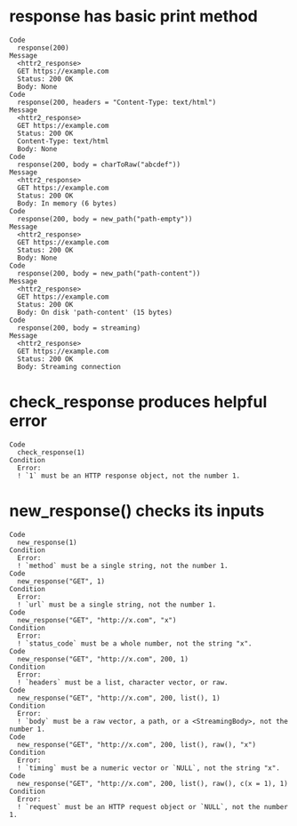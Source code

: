 # response has basic print method

    Code
      response(200)
    Message
      <httr2_response>
      GET https://example.com
      Status: 200 OK
      Body: None
    Code
      response(200, headers = "Content-Type: text/html")
    Message
      <httr2_response>
      GET https://example.com
      Status: 200 OK
      Content-Type: text/html
      Body: None
    Code
      response(200, body = charToRaw("abcdef"))
    Message
      <httr2_response>
      GET https://example.com
      Status: 200 OK
      Body: In memory (6 bytes)
    Code
      response(200, body = new_path("path-empty"))
    Message
      <httr2_response>
      GET https://example.com
      Status: 200 OK
      Body: None
    Code
      response(200, body = new_path("path-content"))
    Message
      <httr2_response>
      GET https://example.com
      Status: 200 OK
      Body: On disk 'path-content' (15 bytes)
    Code
      response(200, body = streaming)
    Message
      <httr2_response>
      GET https://example.com
      Status: 200 OK
      Body: Streaming connection

# check_response produces helpful error

    Code
      check_response(1)
    Condition
      Error:
      ! `1` must be an HTTP response object, not the number 1.

# new_response() checks its inputs

    Code
      new_response(1)
    Condition
      Error:
      ! `method` must be a single string, not the number 1.
    Code
      new_response("GET", 1)
    Condition
      Error:
      ! `url` must be a single string, not the number 1.
    Code
      new_response("GET", "http://x.com", "x")
    Condition
      Error:
      ! `status_code` must be a whole number, not the string "x".
    Code
      new_response("GET", "http://x.com", 200, 1)
    Condition
      Error:
      ! `headers` must be a list, character vector, or raw.
    Code
      new_response("GET", "http://x.com", 200, list(), 1)
    Condition
      Error:
      ! `body` must be a raw vector, a path, or a <StreamingBody>, not the number 1.
    Code
      new_response("GET", "http://x.com", 200, list(), raw(), "x")
    Condition
      Error:
      ! `timing` must be a numeric vector or `NULL`, not the string "x".
    Code
      new_response("GET", "http://x.com", 200, list(), raw(), c(x = 1), 1)
    Condition
      Error:
      ! `request` must be an HTTP request object or `NULL`, not the number 1.
